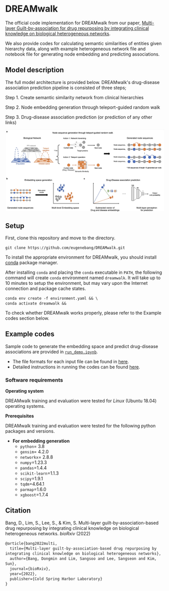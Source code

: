 # DREAMwalk
The official code implementation for DREAMwalk from our paper, [Multi-layer Guilt-by-association for drug repurposing by integrating clinical knowledge on biological heterogeneous networks](https://www.biorxiv.org/content/10.1101/2022.11.22.517225v1).

We also provide codes for calculating semantic similarities of entities given hierarchy data, along with example heterogeneous network file and notebook file for generating node embedding and predicting associations.

## Model description

The full model architecture is provided below. DREAMwalk's drug-disease association prediction pipeline is consisted of three steps;

Step 1. Create semantic similarity network from clinical hierarchies

Step 2. Node embedding generation through teleport-guided random walk

Step 3. Drug-disease association prediction (or prediction of any other links)

![model1](img/model_overview.png)

## Setup
First, clone this repository and move to the directory.
```
git clone https://github.com/eugenebang/DREAMwalk.git
```
To install the appropriate environment for DREAMwalk, you should install [conda](https://docs.conda.io/en/latest/) package manager.

After installing `conda` and placing the `conda` executable in `PATH`, the following command will create `conda` environment named `dreamwalk`. It will take up to 10 minutes to setup the environment, but may vary upon the Internet connection and package cache states.
```
conda env create -f environment.yaml && \
conda activate dreamwalk &&
```

To check whether DREAMwalk works properly, please refer to the Example codes section below.

## Example codes
Sample code to generate the embedding space and predict drug-disease associations are provided in [`run_demo.ipynb`](run_demo.ipynb).

- The file formats for each input file can be found in [here](demo).
- Detailed instructions in running the codes can be found [here](DREAMwalk).

### Software requirements

**Operating system**

DREAMwalk training and evaluation were tested for *Linux* (Ubuntu 18.04) operating systems.

**Prerequisites**

DREAMwalk training and evaluation were tested for the following python packages and versions.

- **For embedding generation**
  - `python`= 3.8
  - `gensim`= 4.2.0
  - `networkx`= 2.8.8
  - `numpy`=1.23.3
  - `pandas`=1.4.4
  - `scikit-learn`=1.1.3
  -  `scipy`=1.9.1
  - `tqdm`=4.64.1
  - `parmap`=1.6.0
  - `xgboost`=1.7.4
  
## Citation
Bang, D., Lim, S., Lee, S., & Kim, S. Multi-layer guilt-by-association-based drug repurposing by integrating clinical knowledge on biological heterogeneous networks. _bioRxiv_ (2022)
```
@article{bang2022multi,
  title={Multi-layer guilt-by-association-based drug repurposing by integrating clinical knowledge on biological heterogeneous networks},
  author={Bang, Dongmin and Lim, Sangsoo and Lee, Sangseon and Kim, Sun},
  journal={bioRxiv},
  year={2022},
  publisher={Cold Spring Harbor Laboratory}
}
```
